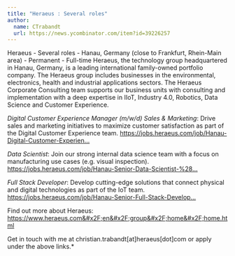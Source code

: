 ```yaml
---
title: "Heraeus : Several roles"
author:
  name: CTrabandt
  url: https://news.ycombinator.com/item?id=39226257
---
```

Heraeus - Several roles - Hanau, Germany (close to Frankfurt, Rhein-Main area) - Permanent - Full-time Heraeus, the technology group headquartered in Hanau, Germany, is a leading international family-owned portfolio company. The Heraeus group includes businesses in the environmental, electronics, health and industrial applications sectors. The Heraeus Corporate Consulting team supports our business units with consulting and implementation with a deep expertise in IIoT, Industry 4.0, Robotics, Data Science and Customer Experience.

<i>Digital Customer Experience Manager (m&#x2F;w&#x2F;d) Sales &amp; Marketing</i>: Drive sales and marketing initiatives to maximize customer satisfaction as part of the Digital Customer Experience team. <a href="https:&#x2F;&#x2F;jobs.heraeus.com&#x2F;job&#x2F;Hanau-Digital-Customer-Experience-Manager-%28mwd%29-Sales-&amp;-Marketing&#x2F;981572301&#x2F;" rel="nofollow">https:&#x2F;&#x2F;jobs.heraeus.com&#x2F;job&#x2F;Hanau-Digital-Customer-Experien...</a>

<i>Data Scientist</i>: Join our strong internal data science team with a focus on manufacturing use cases (e.g. visual inspection). <a href="https:&#x2F;&#x2F;jobs.heraeus.com&#x2F;job&#x2F;Hanau-Senior-Data-Scientist-%28mfd%29&#x2F;1010481701&#x2F;" rel="nofollow">https:&#x2F;&#x2F;jobs.heraeus.com&#x2F;job&#x2F;Hanau-Senior-Data-Scientist-%28...</a>

<i>Full Stack Developer</i>: Develop cutting-edge solutions that connect physical and digital technologies as part of the IoT team. <a href="https:&#x2F;&#x2F;jobs.heraeus.com&#x2F;job&#x2F;Hanau-Senior-Full-Stack-Developer-%28mfd%29&#x2F;1010731201&#x2F;" rel="nofollow">https:&#x2F;&#x2F;jobs.heraeus.com&#x2F;job&#x2F;Hanau-Senior-Full-Stack-Develop...</a>

Find out more about Heraeus: <a href="https:&#x2F;&#x2F;www.heraeus.com&#x2F;en&#x2F;group&#x2F;home&#x2F;home.html" rel="nofollow">https:&#x2F;&#x2F;www.heraeus.com&#x2F;en&#x2F;group&#x2F;home&#x2F;home.html</a>

Get in touch with me at christian.trabandt[at]heraeus[dot]com or apply under the above links.*
